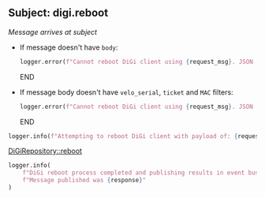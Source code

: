## Subject: digi.reboot

_Message arrives at subject_

* If message doesn't have `body`:
  ```python
  logger.error(f"Cannot reboot DiGi client using {request_msg}. JSON malformed")
  ```
  END

* If message body doesn't have `velo_serial`, `ticket` and `MAC` filters:
  ```python
  logger.error(f"Cannot reboot DiGi client using {request_msg}. JSON malformed")
  ```
  END

```python
logger.info(f"Attempting to reboot DiGi client with payload of: {request_filters}")
```

[DiGiRepository::reboot](../repositories/digi_repository/reboot.md)

```python
logger.info(
    f"DiGi reboot process completed and publishing results in event bus for request {request_msg}. "
    f"Message published was {response}"
)
```
